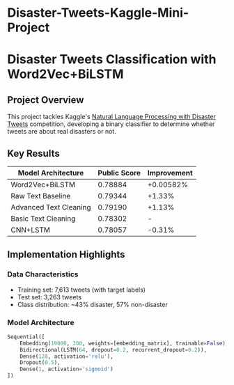 # Disaster-Tweets-Kaggle-Mini-Project

# Disaster Tweets Classification with Word2Vec+BiLSTM

## Project Overview
This project tackles Kaggle's [Natural Language Processing with Disaster Tweets](https://www.kaggle.com/c/nlp-getting-started) competition, developing a binary classifier to determine whether tweets are about real disasters or not.

## Key Results
| Model Architecture | Public Score | Improvement |
|--------------------|-------------|------------|
| Word2Vec+BiLSTM | 0.78884 | +0.00582% |
| Raw Text Baseline | 0.79344 | +1.33% |
| Advanced Text Cleaning | 0.79190 | +1.13% |
| Basic Text Cleaning | 0.78302 | - |
| CNN+LSTM | 0.78057 | -0.31% |

## Implementation Highlights

### Data Characteristics
- Training set: 7,613 tweets (with target labels)
- Test set: 3,263 tweets
- Class distribution: ~43% disaster, 57% non-disaster

### Model Architecture
```python
Sequential([
    Embedding(10000, 300, weights=[embedding_matrix], trainable=False),
    Bidirectional(LSTM(64, dropout=0.2, recurrent_dropout=0.2)),
    Dense(128, activation='relu'),
    Dropout(0.5),
    Dense(1, activation='sigmoid')
])
